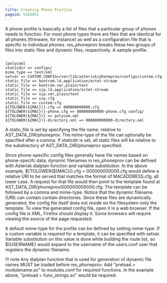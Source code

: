 ```yaml
---
title: Creating Phone Profiles
pageid: 5243051
---
```


A phone profile is basically a list of files that a particular group of phones needs to function. For most phone types there are files that are identical for all phones (firmware, for instance) as well as a configuration file that is specific to individual phones. res_phoneprov breaks these two groups of files into static files and dynamic files, respectively. A sample profile:

```

[polycom] 
staticdir => configs/ 
mime_type => text/xml 
setvar => CUSTOM_CONFIG=/var/lib/asterisk/phoneprov/configs/custom.cfg 
static_file => bootrom.ld,application/octet-stream 
static_file => bootrom.ver,plain/text 
static_file => sip.ld,application/octet-stream 
static_file => sip.ver,plain/text 
static_file => sip.cfg 
static_file => custom.cfg 
${TOLOWER(${MAC})}.cfg => 000000000000.cfg 
${TOLOWER(${MAC})}-phone.cfg => 000000000000-phone.cfg config/
${TOLOWER(${MAC})} => polycom.xml 
${TOLOWER(${MAC})}-directory.xml => 000000000000-directory.xml

```

A static_file is set by specifying the file name, relative to AST_DATA_DIR/phoneprov. The mime-type of the file can optionally be specified after a comma. If staticdir is set, all static files will be relative to the subdirectory of AST_DATA_DIR/phoneprov specified. 


Since phone-specific config files generally have file names based on phone-specifc data, dynamic filenames in res_phoneprov can be defined with Asterisk dialplan function and variable substitution. In the above example, ${TOLOWER(${MAC})}.cfg = 000000000000.cfg would define a relative URI to be served that matches the format of MACADDRESS.cfg, all lower case. A request for that file would then point to the template found at AST_DATA_DIR/phoneprov/000000000000.cfg. The template can be followed by a comma and mime-type. Notice that the dynamic filename (URI) can contain contain directories. Since these files are dynamically generated, the config file itself does not reside on the filesystem-only the template. To view the generated config file, open it in a web browser. If the config file is XML, Firefox should display it. Some browsers will require viewing the source of the page requested. 


A default mime-type for the profile can be defined by setting mime-type. If a custom variable is required for a template, it can be specified with setvar. Variable substitution on this value is done while building the route list, so ${USERNAME} would expand to the username of the users.conf user that registers the dynamic filename. 




!!! note 
    Any dialplan function that is used for generation of dynamic file names MUST be loaded before res_phoneprov. Add "preload = modulename.so" to modules.conf for required functions. In the example above, "preload = func_strings.so" would be required.

      
[//]: # (end-note)



